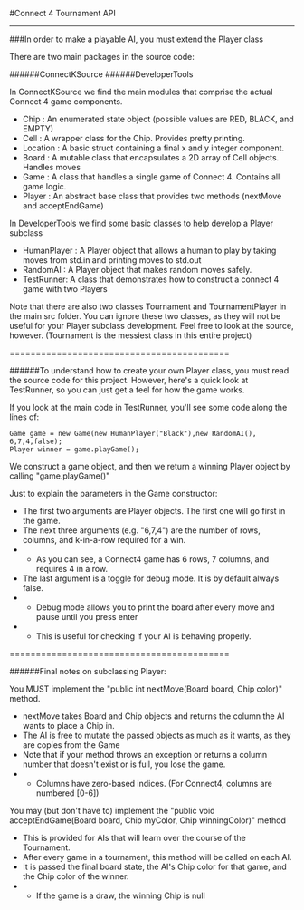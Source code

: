 #Connect 4 Tournament API
__________________________________________

###In order to make a playable AI, you must extend the Player class

There are two main packages in the source code:

######ConnectKSource
######DeveloperTools

In ConnectKSource we find the main modules that comprise the actual Connect 4 game components.

+    Chip : An enumerated state object (possible values are RED, BLACK, and EMPTY)
+    Cell : A wrapper class for the Chip. Provides pretty printing.
+    Location : A basic struct containing a final x and y integer component.
+    Board : A mutable class that encapsulates a 2D array of Cell objects. Handles moves
+    Game : A class that handles a single game of Connect 4. Contains all game logic.
+    Player : An abstract base class that provides two methods (nextMove and acceptEndGame)

In DeveloperTools we find some basic classes to help develop a Player subclass

+    HumanPlayer : A Player object that allows a human to play by taking moves from std.in and printing moves to std.out
+    RandomAI : A Player object that makes random moves safely.
+    TestRunner: A class that demonstrates how to construct a connect 4 game with two Players

Note that there are also two classes Tournament and TournamentPlayer in the main src folder.
You can ignore these two classes, as they will not be useful for your Player subclass development.
Feel free to look at the source, however. (Tournament is the messiest class in this entire project)

==========================================

######To understand how to create your own Player class, you must read the source code for this project.
However, here's a quick look at TestRunner, so you can just get a feel for how the game works.

If you look at the main code in TestRunner, you'll see some code along the lines of:

	Game game = new Game(new HumanPlayer("Black"),new RandomAI(), 6,7,4,false);
	Player winner = game.playGame();

We construct a game object, and then we return a winning Player object by calling "game.playGame()"

Just to explain the parameters in the Game constructor:
+    The first two arguments are Player objects. The first one will go first in the game.
+    The next three arguments (e.g. "6,7,4") are the number of rows, columns, and k-in-a-row required for a win.
+    +    As you can see, a Connect4 game has 6 rows, 7 columns, and requires 4 in a row.
+    The last argument is a toggle for debug mode. It is by default always false.
+    +    Debug mode allows you to print the board after every move and pause until you press enter
+    +    This is useful for checking if your AI is behaving properly.

==========================================

######Final notes on subclassing Player:

You MUST implement the "public int nextMove(Board board, Chip color)" method.
+    nextMove takes Board and Chip objects and returns the column the AI wants to place a Chip in.
+    The AI is free to mutate the passed objects as much as it wants, as they are copies from the Game
+    Note that if your method throws an exception or returns a column number that doesn't exist or is full, you lose the game.
+    +    Columns have zero-based indices. (For Connect4, columns are numbered [0-6])

You may (but don't have to) implement the "public void acceptEndGame(Board board, Chip myColor, Chip winningColor)" method
+    This is provided for AIs that will learn over the course of the Tournament.
+    After every game in a tournament, this method will be called on each AI.
+    It is passed the final board state, the AI's Chip color for that game, and the Chip color of the winner.
+    +    If the game is a draw, the winning Chip is null